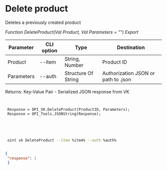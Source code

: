 ﻿---
sidebar_position: 6
---

# Delete product
 Deletes a previously created product


*Function DeleteProduct(Val Product, Val Parameters = "") Export*

 | Parameter | CLI option | Type | Destination |
 |-|-|-|-|
 | Product | --item | String, Number | Product ID |
 | Parameters | --auth | Structure Of String | Authorization JSON or path to .json |

 
 Returns: Key-Value Pair - Serialized JSON response from VK

```bsl title="Code example"
	
 
 Response = OPI_VK.DeleteProduct(ProductID, Parameters);
 Response = OPI_Tools.JSONString(Response);
 

	
```

```sh title="CLI command example"
 
 oint vk DeleteProduct --item %item% --auth %auth%

```


```json title="Result"

{
 "response": 1
 }

```

